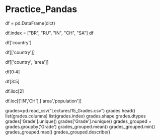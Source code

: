 # Practice_Pandas

df = pd.DataFrame(dict)

df.index = ["BR", "RU", "IN", "CH", "SA"]
df

df['country']

df[['country']]

df[['country', 'area']]

df[0:4]

df[3:5]

df.iloc[2]

df.loc[['IN','CH'],['area','population']]

grades=pd.read_csv("Lectures/15_Grades.csv")
grades.head()
list(grades.columns)
list(grades.index)
grades.shape
grades.dtypes
grades['Grade'].unique()
grades['Grade'].nunique()
grades_grouped = grades.groupby('Grade')
grades_grouped.mean()
grades_grouped.min()
grades_grouped.max()
grades_grouped.describe()
